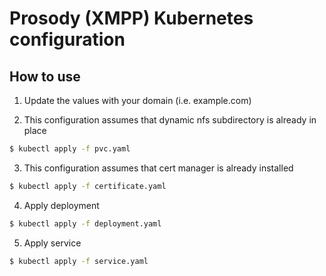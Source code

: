 # Prosody (XMPP) Kubernetes configuration

## How to use

1. Update the values with your domain (i.e. example.com)

2. This configuration assumes that dynamic nfs subdirectory is already in place

```sh
$ kubectl apply -f pvc.yaml
```

3. This configuration assumes that cert manager is already installed

```sh
$ kubectl apply -f certificate.yaml
```

4. Apply deployment

```sh
$ kubectl apply -f deployment.yaml
```

5. Apply service

```sh
$ kubectl apply -f service.yaml
```
